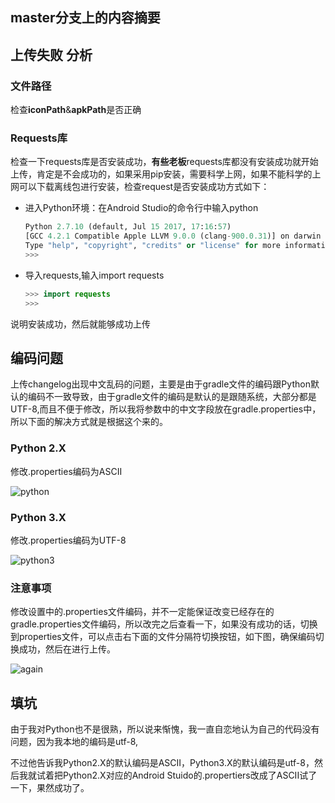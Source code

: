 
## master分支上的内容摘要
## 上传失败 分析
### 文件路径    

检查**iconPath**&**apkPath**是否正确    

### Requests库  
  
检查一下requests库是否安装成功，**有些老板**requests库都没有安装成功就开始上传，肯定是不会成功的，如果采用pip安装，需要科学上网，如果不能科学的上网可以下载离线包进行安装，检查request是否安装成功方式如下：  
  
- 进入Python环境：在Android Studio的命令行中输入python  
  
  ```python  
  Python 2.7.10 (default, Jul 15 2017, 17:16:57)   
  [GCC 4.2.1 Compatible Apple LLVM 9.0.0 (clang-900.0.31)] on darwin  
  Type "help", "copyright", "credits" or "license" for more information.  
  >>>   
  ```  
  
- 导入requests,输入import requests  
  
  ```java  
  >>> import requests  
  >>>   
  ```
  
说明安装成功，然后就能够成功上传 
  
## 编码问题  
  
上传changelog出现中文乱码的问题，主要是由于gradle文件的编码跟Python默认的编码不一致导致，由于gradle文件的编码是默认的是跟随系统，大部分都是UTF-8,而且不便于修改，所以我将参数中的中文字段放在gradle.properties中，所以下面的解决方式就是根据这个来的。  
  
### Python 2.X  
  
修改.properties编码为ASCII  
  
![python](http://orbm62bsw.bkt.clouddn.com/python.png)  
  
 ### Python 3.X  
  
 修改.properties编码为UTF-8  
  
![python3](http://orbm62bsw.bkt.clouddn.com/python3.png)  
  
### 注意事项  
修改设置中的.properties文件编码，并不一定能保证改变已经存在的gradle.properties文件编码，所以改完之后查看一下，如果没有成功的话，切换到properties文件，可以点击右下面的文件分隔符切换按钮，如下图，确保编码切换成功，然后在进行上传。  
  
![again](http://orbm62bsw.bkt.clouddn.com/again.png)  
  
## 填坑  
  
由于我对Python也不是很熟，所以说来惭愧，我一直自恋地认为自己的代码没有问题，因为我本地的编码是utf-8,  
  
不过他告诉我Python2.X的默认编码是ASCII，Python3.X的默认编码是utf-8，然后我就试着把Python2.X对应的Android Stuido的.propertiers改成了ASCII试了一下，果然成功了。
